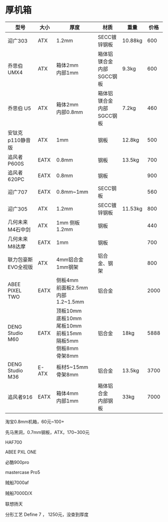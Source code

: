 



# 厚机箱

| 型号                | 大小  | 厚度                                                         | 材质                            | 重量    | 价格 |
| ------------------- | ----- | ------------------------------------------------------------ | ------------------------------- | ------- | ---- |
| 迎广303             | ATX   | 1.2mm                                                        | SECC镀锌钢板                    | 10.88kg | 600  |
| 乔思伯 UMX4         | ATX   | 箱体2mm <br />内部1mm                                        | 箱体铝镁合金<br />内部SGCC钢板  | 9.3kg   | 600  |
| 乔思伯 U5           | ATX   | 箱体2mm<br />内部0.8mm                                       | 箱体铝镁合金 <br />内部SGCC钢板 | 7.2kg   | 460  |
| 安钛克p110静音版    | ATX   | 1mm                                                          | 钢板                            | 12.8kg  | 500  |
| 追风者P600S         | EATX  | 0.8mm                                                        | 钢板                            | 13.5kg  | 700  |
| 追风者620PC         | EATX  | 0.8mm                                                        | 钢板                            |         | 900  |
| 迎广707             | EATX  | 0.8mm~1mm                                                    | SECC钢板                        |         | 560  |
| 迎广305             | ATX   | 1.2mm                                                        | SECC镀锌钢板                    | 11.53kg | 800  |
| 几何未来M4石中剑    | ATX   | 1mm 侧板1.2mm                                                | 钢板                            |         | 440  |
| 几何未来M8达摩      | EATX  | 1mm                                                          | 钢板                            |         | 700  |
| 联力包豪斯EVO全视版 | ATX   | 4mm铝合金 1mm钢架                                            | 铝合金、钢架                    |         | 800  |
| ABEE PIXEL TWO      | EATX  | 侧板4mm<br />前面板2.5mm<br />内部1.2~1.5mm                  | 铝合金                          |         | 2000 |
| DENG Studio M60     | EATX  | 顶板10mm<br />底板10mm<br />尾板10mm<br />前板15mm<br />隔板5mm<br />侧板8mm<br />骨架8mm | 铝合金                          | 18kg    | 5888 |
| DENG Studio M36     | E-ATX | 板材5~15mm<br />骨架8mm                                      | 铝合金                          | 13.5kg  | 3700 |
| 追风者916           | EATX  | 箱体4mm<br />内部1mm                                         | 箱体铝合金<br />内部钢板        | 33kg    | 7000 |

淘宝0.8mm机箱，60元~100+

先马黑洞，0.7mm钢板，ATX，170~300元

HAF700

ABEE PXL ONE

必酷900pro

mastercase Pro5

贼船7000af

贼船7000D/X

联想扬天

分形工艺 Define 7 ， 1250元，没查到厚度
